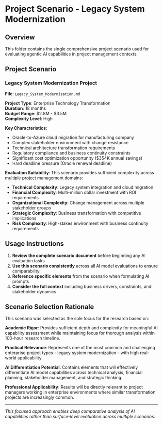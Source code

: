 # Project Scenario - Legacy System Modernization

## Overview

This folder contains the single comprehensive project scenario used for evaluating agentic AI capabilities in project management contexts.

## Project Scenario

### Legacy System Modernization Project
**File**: `Legacy_System_Modernization.md`

**Project Type**: Enterprise Technology Transformation  
**Duration**: 18 months  
**Budget Range**: $2.8M - $3.5M  
**Complexity Level**: High

**Key Characteristics**:
- Oracle-to-Azure cloud migration for manufacturing company
- Complex stakeholder environment with change resistance
- Technical architecture transformation requirements
- Regulatory compliance and business continuity constraints
- Significant cost optimization opportunity ($354K annual savings)
- Hard deadline pressure (Oracle renewal deadline)

**Evaluation Suitability**:
This scenario provides sufficient complexity across multiple project management domains:
- **Technical Complexity**: Legacy system integration and cloud migration
- **Financial Complexity**: Multi-million dollar investment with ROI requirements
- **Organizational Complexity**: Change management across multiple stakeholder groups
- **Strategic Complexity**: Business transformation with competitive implications
- **Risk Complexity**: High-stakes environment with business continuity requirements

## Usage Instructions

1. **Review the complete scenario document** before beginning any AI evaluation tasks
2. **Use this scenario consistently** across all AI model evaluations to ensure comparability
3. **Reference specific elements** from the scenario when formulating AI prompts
4. **Consider the full context** including business drivers, constraints, and stakeholder dynamics

## Scenario Selection Rationale

This scenario was selected as the sole focus for the research based on:

**Academic Rigor**: Provides sufficient depth and complexity for meaningful AI capability assessment while maintaining focus for thorough analysis within 100-hour research timeline.

**Practical Relevance**: Represents one of the most common and challenging enterprise project types - legacy system modernization - with high real-world applicability.

**AI Differentiation Potential**: Contains elements that will effectively differentiate AI model capabilities across technical analysis, financial planning, stakeholder management, and strategic thinking.

**Professional Applicability**: Results will be directly relevant to project managers working in enterprise environments where similar transformation projects are increasingly common.

---

*This focused approach enables deep comparative analysis of AI capabilities rather than surface-level evaluation across multiple scenarios.*
